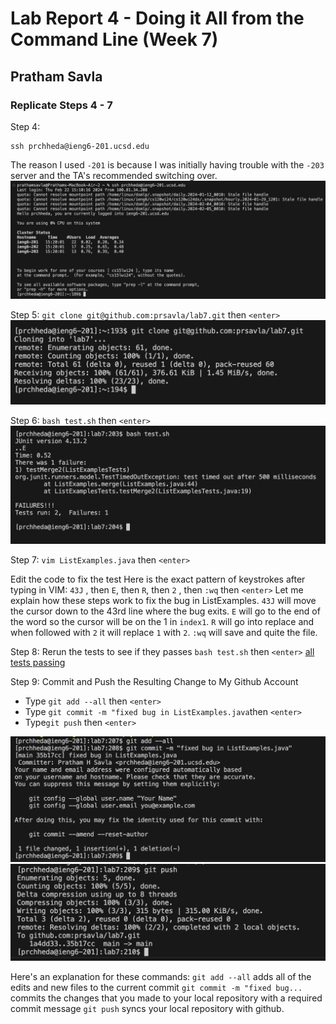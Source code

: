 # Lab Report 4 - Doing it All from the Command Line  (Week 7)
## Pratham Savla

### Replicate Steps 4 - 7 

Step 4:
```
ssh prchheda@ieng6-201.ucsd.edu
```
The reason I used `-201` is because I was initially having trouble with the `-203` server and the TA's recommended switching over.
![ssh image](image1.png)


Step 5:
`git clone git@github.com:prsavla/lab7.git` then `<enter>`
![git clone](image2.png) 

Step 6:
`bash test.sh` then `<enter>`
![test cases failing](image3.png)


Step 7:
`vim ListExamples.java` then `<enter>` 



Edit the code to fix the test
Here is the exact pattern of keystrokes after typing in VIM:
`43J` , then  `E`, then  `R`, then `2` , then `:wq` then `<enter>`
Let me explain how these steps work to fix the bug in ListExamples.
`43J` will move the cursor down to the 43rd line where the bug exits.
`E` will go to the end of the word so the cursor will be on the 1 in `index1`.
`R` will go into replace and when followed with `2` it will replace `1` with `2`.
`:wq` will save and quite the file. 

Step 8: Rerun the tests to see if they passes
`bash test.sh` then `<enter>` 
[all tests passing](image4.png)

Step 9: Commit and Push the Resulting Change to My Github Account
- Type `git add --all` then `<enter>` 
- Type `git commit -m "fixed bug in ListExamples.java`then `<enter>` 
- Type`git push` then `<enter>`

![git add](image5.png)
![git commit](image6.png)

Here's an explanation for these commands:
`git add --all` adds all of the edits and new files to the current commit
`git commit -m "fixed bug...` commits the changes that you made to your local repository with a required commit message
`git push` syncs your local repository with github. 







